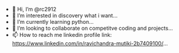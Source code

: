 - 👋 Hi, I’m @rc2912
- 👀 I’m interested in discovery what i want...
- 🌱 I’m currently learning python...
- 💞️ I’m looking to collaborate on competitve coding and projects...
- 📫 How to reach me linkedin profile link: https://www.linkedin.com/in/ravichandra-mutiki-2b7409100/...

<!---
rc2912/rc2912 is a ✨ special ✨ repository because its `README.md` (this file) appears on your GitHub profile.
You can click the Preview link to take a look at your changes.
--->
